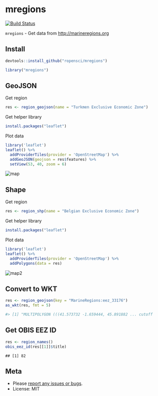 mregions
========

[![Build Status](https://travis-ci.org/sckott/mregions.svg)](https://travis-ci.org/sckott/mregions)

`mregions` - Get data from http://marineregions.org

## Install


```r
devtools::install_github("ropensci/mregions")
```


```r
library("mregions")
```

## GeoJSON

Get region


```r
res <- region_geojson(name = "Turkmen Exclusive Economic Zone")
```

Get helper library


```r
install.packages("leaflet")
```

Plot data


```r
library('leaflet')
leaflet() %>% 
  addProviderTiles(provider = 'OpenStreetMap') %>% 
  addGeoJSON(geojson = res$features) %>% 
  setView(53, 40, zoom = 6)
```

![map](http://f.cl.ly/items/0c2c2Z143d2H3F142c35/Screen%20Shot%202015-12-09%20at%2010.01.52%20AM.png)

## Shape

Get region


```r
res <- region_shp(name = "Belgian Exclusive Economic Zone")
```

Get helper library


```r
install.packages("leaflet")
```

Plot data


```r
library('leaflet')
leaflet() %>% 
  addProviderTiles(provider = 'OpenStreetMap') %>% 
  addPolygons(data = res)
```

![map2](http://f.cl.ly/items/1m3R2p241S1u1n3r141R/Screen%20Shot%202015-12-09%20at%209.36.19%20AM.png)

## Convert to WKT


```r
res <- region_geojson(key = "MarineRegions:eez_33176")
as_wkt(res, fmt = 5)

#> [1] "MULTIPOLYGON (((41.573732 -1.659444, 45.891882 ... cutoff
```

## Get OBIS EEZ ID


```r
res <- region_names()
obis_eez_id(res[[1]]$title)
```

```
## [1] 82
```

## Meta

* Please [report any issues or bugs](https://github.com/sckott/mregions/issues).
* License: MIT
